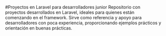 #Proyectos en Laravel para desarrolladores junior
Repositorio con proyectos desarrollados en Laravel, ideales para quienes están comenzando en el framework. Sirve como referencia y apoyo para desarrolladores con poca experiencia, proporcionando ejemplos prácticos y orientación en buenas prácticas.
